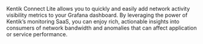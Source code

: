 Kentik Connect Lite allows you to quickly and easily add network activity visibility metrics to your Grafana dashboard. By leveraging the power of Kentik’s monitoring SaaS, you can enjoy rich, actionable insights into consumers of network bandwidth and anomalies that can affect application or service performance.
